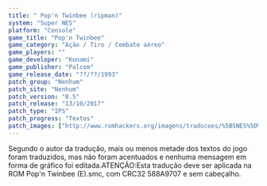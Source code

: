 ```yaml
---
title: " Pop'n Twinbee (ripman)"
system: "Super NES"
platform: "Console"
game_title: "Pop'n Twinbee"
game_category: "Ação / Tiro / Combate aéreo"
game_players: ""
game_developer: "Konami"
game_publisher: "Palcom"
game_release_date: "??/??/1993"
patch_group: "Nenhum"
patch_site: "Nenhum"
patch_version: "0.5"
patch_release: "13/10/2017"
patch_type: "IPS"
patch_progress: "Textos"
patch_images: ["http://www.romhackers.org/imagens/traducoes/%5BSNES%5D%20Pop'n%20Twinbee%20-%20ripman%20-%201.png","http://www.romhackers.org/imagens/traducoes/%5BSNES%5D%20Pop'n%20Twinbee%20-%20ripman%20-%202.png","http://www.romhackers.org/imagens/traducoes/%5BSNES%5D%20Pop'n%20Twinbee%20-%20ripman%20-%203.png"]
---
```

Segundo o autor da tradução, mais ou menos metade dos textos do jogo foram traduzidos, mas não foram acentuados e nenhuma mensagem em forma de gráfico foi editada.ATENÇÃO:Esta tradução deve ser aplicada na ROM Pop'n Twinbee (E).smc, com CRC32 588A9707 e sem cabeçalho.